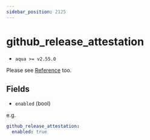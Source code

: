 ```yaml
---
sidebar_position: 2125
---
```


# github_release_attestation

- `aqua >= v2.55.0`

Please see [Reference](/docs/reference/security/github-release-attestation) too.

## Fields

- `enabled` (bool)

e.g.

```yaml
github_release_attestation:
  enabled: true
```
